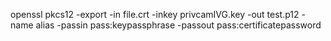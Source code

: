 openssl pkcs12 -export -in file.crt -inkey privcamIVG.key -out test.p12 -name alias -passin pass:keypassphrase -passout pass:certificatepassword
